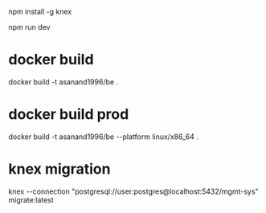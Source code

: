 npm install -g knex

npm run dev

# docker build
docker build -t asanand1996/be . 

# docker build prod
docker build -t asanand1996/be --platform linux/x86_64 .

# knex migration
knex --connection "postgresql://user:postgres@localhost:5432/mgmt-sys" migrate:latest